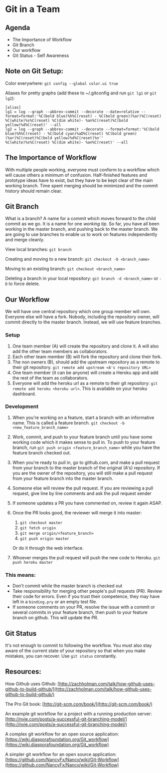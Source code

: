 # Git in a Team

## Agenda
* The Importance of Workflow
* Git Branch
* Our workflow
* Git Status - Self Awareness


## Note on Git Setup:

Color everywhere:
`git config --global color.ui true`

Aliases for pretty graphs (add these to ~/.gitconfig and run `git lg1` or `git lg2`):

```
[alias]
lg1 = log --graph --abbrev-commit --decorate --date=relative --format=format:'%C(bold blue)%h%C(reset) - %C(bold green)(%ar)%C(reset) %C(white)%s%C(reset) %C(dim white)- %an%C(reset)%C(bold yellow)%d%C(reset)' --all
lg2 = log --graph --abbrev-commit --decorate --format=format:'%C(bold blue)%h%C(reset) - %C(bold cyan)%aD%C(reset) %C(bold green)(%ar)%C(reset)%C(bold yellow)%d%C(reset)%n''          %C(white)%s%C(reset) %C(dim white)- %an%C(reset)' --all
```

## The Importance of Workflow

With multiple people working, everyone must conform to a workflow which will cause others a minimum of confusion.  Half-finished features and prototype ideas have to exist, but they have to be kept clear of the main working branch.  Time spent merging should be minimized and the commit history should remain clear.

## Git Branch

What is a branch?  A name for a commit which moves forward to the child commit as we go.  It is a name for one _working tip_.  So far, you have all been working in the master branch, and pushing back to the master branch.  We are going to use branches to enable us to work on features independently and merge cleanly.

View local branches:
`git branch`

Creating and moving to a new branch:
`git checkout -b <branch_name>`

Moving to an existing branch:
`git checkout <branch_name>`

Deleting a branch in your local repository:
`git branch -d <branch_name>` or `-D` to force delete.

## Our Workflow

We will have one central repository which one group member will own.  Everyone else will have a fork.  Nobody, including the repository owner, will commit directly to the master branch.  Instead, we will use feature branches.

### Setup
1. One team member (A) will create the repository and clone it.  A will also add the other team members as collaborators.
2. Each other team member (B) will fork the repository and clone their fork.
3. The non owners (B), should add the upstream repository as a remote to their git repository.  `git remote add upstream <A's repository URL>`
4. One team member (it can be anyone) will create a Heroku app and add the rest of the team as collaborators.
5. Everyone will add the heroku url as a remote to their git repository: `git remote add heroku <heroku url>`.  This is available on your heroku dashboard.

### Development
1. When you're working on a feature, start a branch with an informative name.  This is called a feature branch.  `git checkout -b <new_feature_branch_name>`
2. Work, commit, and push to your feature branch until you have some working code which it makes sense to pull in.   To push to your feature branch, run `git push origin <feature_branch_name>` while you have the feature branch checked out.
3. When you're ready to pull in, go to github.com, and make a pull request from your branch to the master branch of the original (A's) repository.  If you are the owner of the repository, you will still make a pull request from your feature branch into the master branch.  
4. Someone else will review the pull request.  If you are reviewing a pull request, give line by line comments and ask the pull request sender
5. If someone updates a PR you have commented on, review it again ASAP.
6. Once the PR looks good, the reviewer will merge it into master:
	1. `git checkout master`
	2. `git fetch origin`
	3. `git merge origin/<feature_branch>`
	4. `git push origin master`

	Or do it through the web interface.

5. Whoever merges the pull request will push the new code to Heroku. `git push heroku master`

### This means:
* Don't commit while the master branch is checked out
* Take responsibility for merging other people's pull requests (PR).  Review their code for errors.  Even if you trust their competence, they may have left in a `binding.pry` or an empty test file.
* If someone comments on your PR, resolve the issue with a commit or several commits in your feature branch, then push to your feature branch on github.  This will update the PR.

## Git Status

It's not enough to commit to following the workflow.  You must also stay aware of the current state of your repository so that when you make mistakes, you can recover.  Use `git status` constantly.  

## Resources:
How Github uses Github:
[http://zachholman.com/talk/how-github-uses-github-to-build-github/](http://zachholman.com/talk/how-github-uses-github-to-build-github/)

The Pro Git book:
[http://git-scm.com/book/](http://git-scm.com/book/)

An example git workflow for a project with a running production server:
[http://nvie.com/posts/a-successful-git-branching-model/](http://nvie.com/posts/a-successful-git-branching-model/)

A complex git workflow for an open source application:
[https://wiki.diasporafoundation.org/Git_workflow](https://wiki.diasporafoundation.org/Git_workflow)

A simpler git workflow for an open source application:
[https://github.com/NancyFx/Nancy/wiki/Git-Workflow](https://github.com/NancyFx/Nancy/wiki/Git-Workflow)